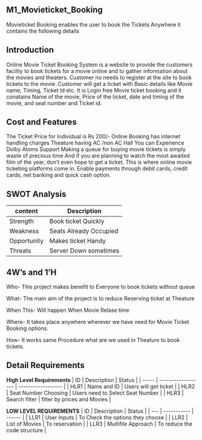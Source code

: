 ## M1_Movieticket_Booking
Movieticket Booking enables the user to book the Tickets Anywhere
it contains the following details
## Introduction 
Online Movie Ticket Booking System is a website to provide the customers facility to book tickets for a movie online and to gather information about the movies and theaters. Customer no needs to register at the site to book tickets to the movie .Customer will get a ticket with Basic details like  Movie name, Timing, Ticket Id etc.
It is Login free Movie ticket booking and it conatains Name of the movie, Price of the ticket, date and timing of the movie, and seat number and Ticket id.
## Cost and Features
The Ticket Price for Individual is Rs 200/-
Online Booking has internet handling charges
Theature having AC /non AC Hall 
You can Experience Dolby Atoms Support
Making a queue for buying movie tickets is simply waste of precious time
And if you are planning to watch the most awaited film of the year, don’t even hope to get a ticket. This is where online movie ticketing platforms come in.
Enable payments through debit cards, credit cards, net banking and quick cash option.
## SWOT Analysis
| content | Description |
| --------- | --------------- |
| Strength  | Book ticket Quickly|
| Weakness  | Seats Already Occupied |
| Opportunity  | Makes ticket Handy  |
| Threats | Server Down sometimes |

## 4W’s and 1’H
Who-
 This project makes benefit to Everyone to book tickets without queue
 
What-
 The main aim of the project is  to reduce Reserving ticket at Theature
 
When
This- Will happen When Movie Relase time

Where-
It takes place anywhere wherever we have need for Movie Ticket Booking options.

How-
It works same Procedure what are we used in Theature to book tickets.

## Detail Requirements
__High Level Requirements__
|   ID  |     Description    |       Status       |
| ----- | ------------------ | ------------------ |
| HLR1  | Name and ID  | Users will get ticket |
| HLR2  | Seat Number Choosing | Users need to Select Seat Number |
| HLR3  | Search filter      | filter by prices and Movies |

__LOW LEVEL REQUIREMENTS__
| ID  | Description | Status |
| --- | ----------- | ------ |
| LLR1 | User Inputs | To Check the options they choose |
| LLR2 | List of Movies | To  reservation |
| LLR3 | Multifile Approach | To reduce the code structure |
